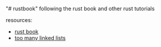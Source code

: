 "# rustbook"
following the rust book and other rust tutorials

resources:
- [rust book](https://doc.rust-lang.org/book/title-page.html)
- [too many linked lists](https://rust-unofficial.github.io/too-many-lists/index.html)
